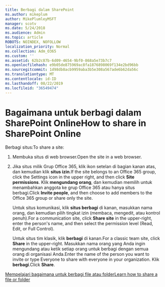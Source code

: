 ```yaml
---
title: Berbagi dalam SharePoint
ms.author: mikeplum
author: MikePlumleyMSFT
manager: scotv
ms.date: 5/24/2018
ms.audience: Admin
ms.topic: article
ROBOTS: NOINDEX, NOFOLLOW
localization_priority: Normal
ms.collection: Adm_O365
ms.custom: ''
ms.assetid: 62b2c87b-6d09-4654-9bf0-868a5e73b7c7
ms.openlocfilehash: e9b05de875969ac8fa1876898069f134e2bd96bb
ms.sourcegitcommit: 1d98db8acb9959aba3b5e308a567ade6b62da56c
ms.translationtype: MT
ms.contentlocale: id-ID
ms.lasthandoff: 08/22/2019
ms.locfileid: "36549474"
---
```

# <a name="how-to-share-in-sharepoint-online"></a><span data-ttu-id="7ae10-102">Bagaimana untuk berbagi dalam SharePoint Online</span><span class="sxs-lookup"><span data-stu-id="7ae10-102">How to share in SharePoint Online</span></span>

<span data-ttu-id="7ae10-103">Berbagi situs:</span><span class="sxs-lookup"><span data-stu-id="7ae10-103">To share a site:</span></span>
  
1. <span data-ttu-id="7ae10-104">Membuka situs di web browser.</span><span class="sxs-lookup"><span data-stu-id="7ae10-104">Open the site in a web browser.</span></span>
    
2. <span data-ttu-id="7ae10-105">Jika situs milik Grup Office 365, klik ikon setelan di bagian kanan atas, dan kemudian klik **situs izin**.</span><span class="sxs-lookup"><span data-stu-id="7ae10-105">If the site belongs to an Office 365 group, click the Settings icon in the upper right, and then click **Site permissions**.</span></span> <span data-ttu-id="7ae10-106">Klik **mengundang orang**, dan kemudian memilih untuk menambahkan anggota ke grup Office 365 atau hanya situs berbagi.</span><span class="sxs-lookup"><span data-stu-id="7ae10-106">Click **Invite people**, and then choose to add members to the Office 365 group or share only the site.</span></span> 
    
    <span data-ttu-id="7ae10-107">Untuk situs komunikasi, klik **situs berbagi** di kanan, masukkan nama orang, dan kemudian pilih tingkat izin (membaca, mengedit, atau kontrol penuh).</span><span class="sxs-lookup"><span data-stu-id="7ae10-107">For a communication site, click **Share site** in the upper-right, enter the person's name, and then select the permission level (Read, Edit, or Full Control).</span></span> 
    
    <span data-ttu-id="7ae10-108">Untuk situs tim klasik, klik **berbagi** di kanan.</span><span class="sxs-lookup"><span data-stu-id="7ae10-108">For a classic team site, click **Share** in the upper-right.</span></span> <span data-ttu-id="7ae10-109">Masukkan nama orang yang Anda ingin mengundang atau ketik setiap orang untuk berbagi dengan semua orang di organisasi Anda.</span><span class="sxs-lookup"><span data-stu-id="7ae10-109">Enter the name of the person you want to invite or type Everyone to share with everyone in your organization.</span></span> <span data-ttu-id="7ae10-110">Klik **berbagi**.</span><span class="sxs-lookup"><span data-stu-id="7ae10-110">Click **Share**.</span></span>
    
[<span data-ttu-id="7ae10-111">Mempelajari bagaimana untuk berbagi file atau folder</span><span class="sxs-lookup"><span data-stu-id="7ae10-111">Learn how to share a file or folder</span></span>](https://go.microsoft.com/fwlink/?linkid=511430)
  

